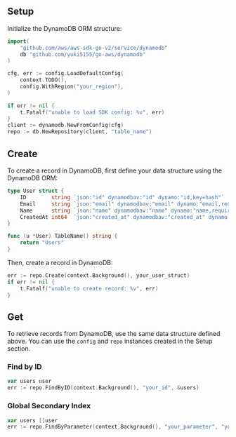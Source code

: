 ## Setup

Initialize the DynamoDB ORM structure:

```go
import(
    "github.com/aws/aws-sdk-go-v2/service/dynamodb"
    db "github.com/yuki5155/go-aws/dynamodb"
)

cfg, err := config.LoadDefaultConfig(
    context.TODO(),
    config.WithRegion("your_region"),
)

if err != nil {
    t.Fatalf("unable to load SDK config: %v", err)
}
client := dynamodb.NewFromConfig(cfg)
repo := db.NewRepository(client, "table_name")
```

## Create

To create a record in DynamoDB, first define your data structure using the DynamoDB ORM:

```go
type User struct {
    ID        string `json:"id" dynamodbav:"id" dynamo:"id,key=hash"`
    Email     string `json:"email" dynamodbav:"email" dynamo:"email,required,index=email-index"`
    Name      string `json:"name" dynamodbav:"name" dynamo:"name,required"`
    CreatedAt int64  `json:"created_at" dynamodbav:"created_at" dynamo:"created_at"`
}

func (u *User) TableName() string {
    return "Users"
}
```

Then, create a record in DynamoDB:

```go
err := repo.Create(context.Background(), your_user_struct)
if err != nil {
    t.Fatalf("unable to create record: %v", err)
}
```

## Get

To retrieve records from DynamoDB, use the same data structure defined above. You can use the `config` and `repo` instances created in the Setup section.

### Find by ID

```go
var users user
err := repo.FindByID(context.Background(), "your_id", &users)
```

### Global Secondary Index

```go
var users []user
err := repo.FindByParameter(context.Background(), "your_parameter", "your_value", &users)
```
